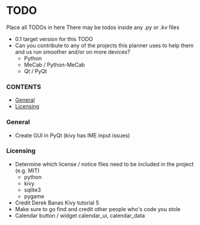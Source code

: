 # TODO
Place all TODOs in here
There may be todos inside any .py or .kv files
- 0.1 target version for this TODO
- Can you contribute to any of the projects this planner uses to help them and us run smoother and/or on more devices?
  - Python
  - MeCab / Python-MeCab
  - Qt / PyQt

### CONTENTS
- [General](#general)
- [Licensing](#licensing)

### General
- Create GUI in PyQt (kivy has IME input issues)

### Licensing
- Determine which license / notice files need to be included in the project (e.g. MIT)
	- python
	- kivy
	- sqlite3
	- pygame
- Credit Derek Banas Kivy tutorial 5
- Make sure to go find and credit other people who's code you stole
- Calendar button / widget calendar_ui, calendar_data
